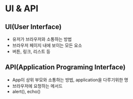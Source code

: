 # UI & API

## UI\(User Interface\)

* 유저가 브라우저와 소통하는 방법
* 브라우저 페이지 내에 보이는 모든 요소
* 버튼, 링크, 리스트 등



## API\(Application Programing Interface\)

* App이 상위 부모와 소통하는 방법, application을 다루기위한 명
* 브라우저에 요청하는 메서드
* alert\(\), echo\(\) 



